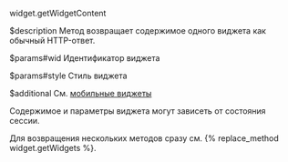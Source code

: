 widget.getWidgetContent

$description
Метод возвращает содержимое одного виджета как обычный HTTP-ответ.

$params#wid
Идентификатор виджета

$params#style
Стиль виджета

$additional
См. [мобильные виджеты](/dev/sdk/js-ext/widgets)

Содержимое и параметры виджета могут зависеть от состояния сессии.

Для возвращения нескольких методов сразу см. {% replace_method widget.getWidgets %}.